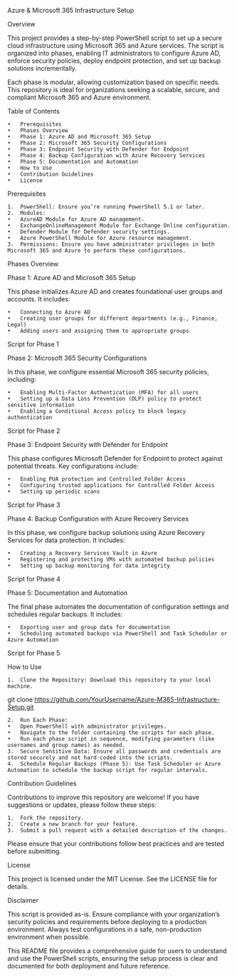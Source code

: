 
Azure & Microsoft 365 Infrastructure Setup

Overview

This project provides a step-by-step PowerShell script to set up a secure cloud infrastructure using Microsoft 365 and Azure services. The script is organized into phases, enabling IT administrators to configure Azure AD, enforce security policies, deploy endpoint protection, and set up backup solutions incrementally.

Each phase is modular, allowing customization based on specific needs. This repository is ideal for organizations seeking a scalable, secure, and compliant Microsoft 365 and Azure environment.

Table of Contents

	•	Prerequisites
	•	Phases Overview
	•	Phase 1: Azure AD and Microsoft 365 Setup
	•	Phase 2: Microsoft 365 Security Configurations
	•	Phase 3: Endpoint Security with Defender for Endpoint
	•	Phase 4: Backup Configuration with Azure Recovery Services
	•	Phase 5: Documentation and Automation
	•	How to Use
	•	Contribution Guidelines
	•	License

Prerequisites

	1.	PowerShell: Ensure you’re running PowerShell 5.1 or later.
	2.	Modules:
	•	AzureAD Module for Azure AD management.
	•	ExchangeOnlineManagement Module for Exchange Online configuration.
	•	Defender Module for Defender security settings.
	•	Azure PowerShell Module for Azure resource management.
	3.	Permissions: Ensure you have administrator privileges in both Microsoft 365 and Azure to perform these configurations.

Phases Overview

Phase 1: Azure AD and Microsoft 365 Setup

This phase initializes Azure AD and creates foundational user groups and accounts. It includes:

	•	Connecting to Azure AD
	•	Creating user groups for different departments (e.g., Finance, Legal)
	•	Adding users and assigning them to appropriate groups

Script for Phase 1

Phase 2: Microsoft 365 Security Configurations

In this phase, we configure essential Microsoft 365 security policies, including:

	•	Enabling Multi-Factor Authentication (MFA) for all users
	•	Setting up a Data Loss Prevention (DLP) policy to protect sensitive information
	•	Enabling a Conditional Access policy to block legacy authentication

Script for Phase 2

Phase 3: Endpoint Security with Defender for Endpoint

This phase configures Microsoft Defender for Endpoint to protect against potential threats. Key configurations include:

	•	Enabling PUA protection and Controlled Folder Access
	•	Configuring trusted applications for Controlled Folder Access
	•	Setting up periodic scans

Script for Phase 3

Phase 4: Backup Configuration with Azure Recovery Services

In this phase, we configure backup solutions using Azure Recovery Services for data protection. It includes:

	•	Creating a Recovery Services Vault in Azure
	•	Registering and protecting VMs with automated backup policies
	•	Setting up backup monitoring for data integrity

Script for Phase 4

Phase 5: Documentation and Automation

The final phase automates the documentation of configuration settings and schedules regular backups. It includes:

	•	Exporting user and group data for documentation
	•	Scheduling automated backups via PowerShell and Task Scheduler or Azure Automation

Script for Phase 5

How to Use

	1.	Clone the Repository: Download this repository to your local machine.

git clone https://github.com/YourUsername/Azure-M365-Infrastructure-Setup.git


	2.	Run Each Phase:
	•	Open PowerShell with administrator privileges.
	•	Navigate to the folder containing the scripts for each phase.
	•	Run each phase script in sequence, modifying parameters (like usernames and group names) as needed.
	3.	Secure Sensitive Data: Ensure all passwords and credentials are stored securely and not hard-coded into the scripts.
	4.	Schedule Regular Backups (Phase 5): Use Task Scheduler or Azure Automation to schedule the backup script for regular intervals.

Contribution Guidelines

Contributions to improve this repository are welcome! If you have suggestions or updates, please follow these steps:

	1.	Fork the repository.
	2.	Create a new branch for your feature.
	3.	Submit a pull request with a detailed description of the changes.

Please ensure that your contributions follow best practices and are tested before submitting.

License

This project is licensed under the MIT License. See the LICENSE file for details.

Disclaimer

This script is provided as-is. Ensure compliance with your organization’s security policies and requirements before deploying to a production environment. Always test configurations in a safe, non-production environment when possible.

This README file provides a comprehensive guide for users to understand and use the PowerShell scripts, ensuring the setup process is clear and documented for both deployment and future reference.
